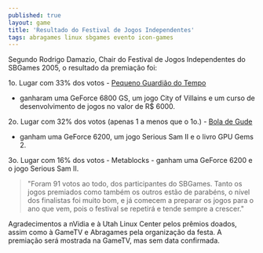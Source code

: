 ```yaml
---
published: true
layout: game
title: 'Resultado do Festival de Jogos Independentes'
tags: abragames linux sbgames evento icon-games
---
```

Segundo Rodrigo Damazio, Chair do Festival de Jogos Independentes do SBGames 2005, o resultado da premiação foi:

1o. Lugar com 33% dos votos - <a href="{{ site.baseurl }}/2005/12/01/pequeno-guardiao-do-tempo/">Pequeno Guardião do Tempo</a>
 - ganharam uma GeForce 6800 GS, um jogo City of Villains e um curso de desenvolvimento de jogos no valor de R$ 6000.

2o. Lugar com 32% dos votos (apenas 1 a menos que o 1o.) - <a href="{{ site.baseurl }}/2005/11/21/bola-de-gude/">Bola de Gude</a>
 - ganham uma GeForce 6200, um jogo Serious Sam II e o livro GPU Gems 2.

3o. Lugar com 16% dos votos - Metablocks - ganham uma GeForce 6200 e o jogo Serious Sam II.

> "Foram 91 votos ao todo, dos participantes do SBGames. Tanto os jogos premiados como também os outros estão de parabéns, o nível dos finalistas foi muito bom, e já comecem a preparar os jogos para o ano que vem, pois o festival se repetirá e tende sempre a crescer."

Agradecimentos a nVidia e à Utah Linux Center pelos prêmios doados, assim como à GameTV e Abragames pela organização da festa. A premiação será mostrada na GameTV, mas sem data confirmada.